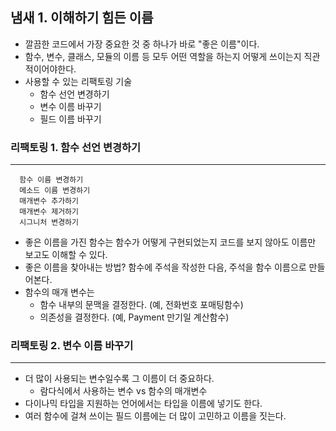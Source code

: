 ## 냄새 1. 이해하기 힘든 이름
+ 깔끔한 코드에서 가장 중요한 것 중 하나가 바로 "좋은 이름"이다.
+ 함수, 변수, 클래스, 모듈의 이름 등 모두 어떤 역할을 하는지 어떻게 쓰이는지 직관적이어야한다.
+ 사용할 수 있는 리팩토링 기술
  + 함수 선언 변경하기
  + 변수 이름 바꾸기
  + 필드 이름 바꾸기

### 리팩토링 1. 함수 선언 변경하기
---
```
  함수 이름 변경하기
  메소드 이름 변경하기
  매개변수 추가하기
  매개변수 제거하기
  시그니처 변경하기
```
+ 좋은 이름을 가진 함수는 함수가 어떻게 구현되었는지 코드를 보지 않아도 이름만 보고도 이해할 수 있다.
+ 좋은 이름을 찾아내는 방법? 함수에 주석을 작성한 다음, 주석을 함수 이름으로 만들어본다.
+ 함수의 매개 변수는
  + 함수 내부의 문맥을 결정한다. (예, 전화번호 포매팅함수)
  + 의존성을 결정한다. (예, Payment 만기일 계산함수) 


### 리팩토링 2. 변수 이름 바꾸기
---
+ 더 많이 사용되는 변수일수록 그 이름이 더 중요하다.
  + 람다식에서 사용하는 변수 vs 함수의 매개변수
+ 다이나믹 타입을 지원하는 언어에서는 타입을 이름에 넣기도 한다.
+ 여러 함수에 걸쳐 쓰이는 필드 이름에는 더 많이 고민하고 이름을 짓는다.
